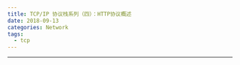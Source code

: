 ```yaml
---
title: TCP/IP 协议栈系列（四）：HTTP协议概述
date: 2018-09-13 
categories: Network
tags:
  - tcp
---
```

----------------------------------